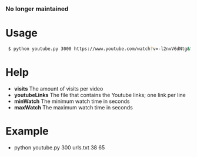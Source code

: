 ### No longer maintained

# Usage
```sh
 $ python youtube.py 3000 https://www.youtube.com/watch?v=-l2nvV6dNtg&t=2072s.txt 1 2
 ```

# Help
 - **visits** The amount of visits per video
 - **youtubeLinks** The file that contains the Youtube links; one link per line
 - **minWatch** The minimum watch time in seconds
 - **maxWatch** The maximum watch time in seconds

# Example
 - python youtube.py 300 urls.txt 38 65
